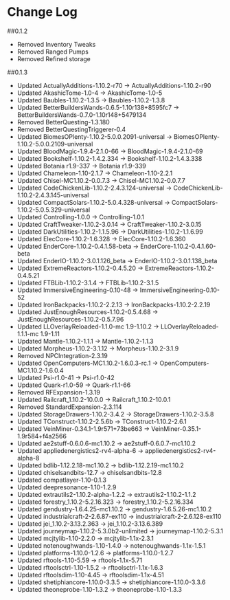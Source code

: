 
# Change Log

##0.1.2

- Removed Inventory Tweaks
- Removed Ranged Pumps
- Removed Refined storage

##0.1.3

- Updated ActuallyAdditions-1.10.2-r70 → ActuallyAdditions-1.10.2-r90
- Updated AkashicTome-1.0-4 → AkashicTome-1.0-5
- Updated Baubles-1.10.2-1.3.5 → Baubles-1.10.2-1.3.8
- Updated BetterBuildersWands-0.6.5-1.10r138+8595fc7 → BetterBuildersWands-0.7.0-1.10r148+5479134
- Removed BetterQuesting-1.3.180
- Removed BetterQuestingTriggerer-0.4
- Updated BiomesOPlenty-1.10.2-5.0.0.2091-universal → BiomesOPlenty-1.10.2-5.0.0.2109-universal
- Updated BloodMagic-1.9.4-2.1.0-66 → BloodMagic-1.9.4-2.1.0-69
- Updated Bookshelf-1.10.2-1.4.2.334 → Bookshelf-1.10.2-1.4.3.338
- Updated Botania r1.9-337 → Botania r1.9-339
- Updated Chameleon-1.10-2.1.7 → Chameleon-1.10-2.2.1
- Updated Chisel-MC1.10.2-0.0.7.3 → Chisel-MC1.10.2-0.0.7.7
- Updated CodeChickenLib-1.10.2-2.4.3.124-universal → CodeChickenLib-1.10.2-2.4.3.145-universal
- Updated CompactSolars-1.10.2-5.0.4.328-universal → CompactSolars-1.10.2-5.0.5.329-universal
- Updated Controlling-1.0.0 → Controlling-1.0.1
- Updated CraftTweaker-1.10.2-3.0.14 → CraftTweaker-1.10.2-3.0.15
- Updated DarkUtilities-1.10.2-1.1.5.96 → DarkUtilities-1.10.2-1.1.6.99
- Updated ElecCore-1.10.2-1.6.328 → ElecCore-1.10.2-1.6.360
- Updated EnderCore-1.10.2-0.4.1.58-beta → EnderCore-1.10.2-0.4.1.60-beta
- Updated EnderIO-1.10.2-3.0.1.126_beta → EnderIO-1.10.2-3.0.1.138_beta
- Updated ExtremeReactors-1.10.2-0.4.5.20 → ExtremeReactors-1.10.2-0.4.5.21
- Updated FTBLib-1.10.2-3.1.4 → FTBLib-1.10.2-3.1.5
- Updated ImmersiveEngineering-0.10-48 → ImmersiveEngineering-0.10-52
- Updated IronBackpacks-1.10.2-2.2.13 → IronBackpacks-1.10.2-2.2.19
- Updated JustEnoughResources-1.10.2-0.5.4.68 → JustEnoughResources-1.10.2-0.5.7.96
- Updated LLOverlayReloaded-1.1.0-mc 1.9-1.10.2  → LLOverlayReloaded-1.1.1-mc 1.9-1.11 
- Updated Mantle-1.10.2-1.1.1 → Mantle-1.10.2-1.1.3
- Updated Morpheus-1.10.2-3.1.12 → Morpheus-1.10.2-3.1.9
- Removed NPCIntegration-2.3.19
- Updated OpenComputers-MC1.10.2-1.6.0.3-rc.1 → OpenComputers-MC1.10.2-1.6.0.4
- Updated Psi-r1.0-41 → Psi-r1.0-42
- Updated Quark-r1.0-59 → Quark-r1.1-66
- Removed RFExpansion-1.3.19
- Updated Railcraft_1.10.2-10.0.0 → Railcraft_1.10.2-10.0.1
- Removed StandardExpansion-2.3.114
- Updated StorageDrawers-1.10.2-3.4.2 → StorageDrawers-1.10.2-3.5.8
- Updated TConstruct-1.10.2-2.5.6b → TConstruct-1.10.2-2.6.1
- Updated VeinMiner-0.34.1-1.9r571+73be663 → VeinMiner-0.35.1-1.9r584+f4a2566
- Updated ae2stuff-0.6.0.6-mc1.10.2 → ae2stuff-0.6.0.7-mc1.10.2
- Updated appliedenergistics2-rv4-alpha-6 → appliedenergistics2-rv4-alpha-8
- Updated bdlib-1.12.2.18-mc1.10.2 → bdlib-1.12.2.19-mc1.10.2
- Updated chiselsandbits-12.7 → chiselsandbits-12.8
- Updated compatlayer-1.10-0.1.3
- Updated deepresonance-1.10-1.2.9
- Updated extrautils2-1.10.2-alpha-1.2.2 → extrautils2-1.10.2-1.1.2
- Updated forestry_1.10.2-5.2.16.323 → forestry_1.10.2-5.2.16.334
- Updated gendustry-1.6.4.25-mc1.10.2 → gendustry-1.6.5.26-mc1.10.2
- Updated industrialcraft-2-2.6.87-ex110 → industrialcraft-2-2.6.128-ex110
- Updated jei_1.10.2-3.13.2.363 → jei_1.10.2-3.13.6.389
- Updated journeymap-1.10.2-5.3.0b2-unlimited → journeymap-1.10.2-5.3.1
- Updated mcjtylib-1.10-2.2.0 → mcjtylib-1.1x-2.3.1
- Updated notenoughwands-1.10-1.4.0 → notenoughwands-1.1x-1.5.1
- Updated platforms-1.10.0-1.2.6 → platforms-1.10.0-1.2.7
- Updated rftools-1.10-5.59 → rftools-1.1x-5.71
- Updated rftoolsctrl-1.10-1.5.2 → rftoolsctrl-1.1x-1.6.3
- Updated rftoolsdim-1.10-4.45 → rftoolsdim-1.1x-4.51
- Updated shetiphiancore-1.10.0-3.3.5 → shetiphiancore-1.10.0-3.3.6
- Updated theoneprobe-1.10-1.3.2 → theoneprobe-1.10-1.3.3 
